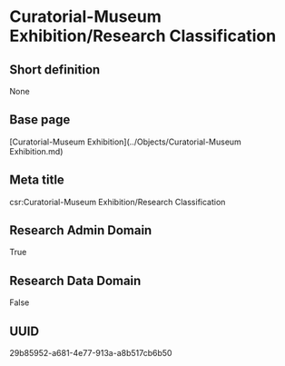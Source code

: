 # Curatorial-Museum Exhibition/Research Classification
## Short definition
None
## Base page
[Curatorial-Museum Exhibition](../Objects/Curatorial-Museum Exhibition.md)
## Meta title
csr:Curatorial-Museum Exhibition/Research Classification
## Research Admin Domain
True
## Research Data Domain
False
## UUID
29b85952-a681-4e77-913a-a8b517cb6b50
